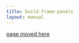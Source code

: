 ```yaml
---
title: build-frame-panels
layout: manual
---
```


[page moved here](https://github.com/nortd/lasersaur/wiki/build-frame-panels)
